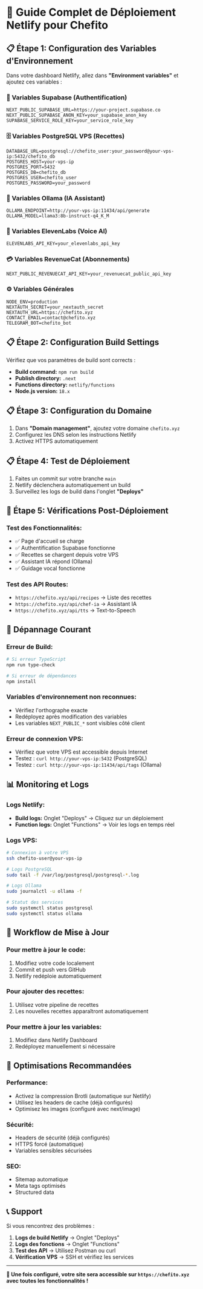 # 🚀 Guide Complet de Déploiement Netlify pour Chefito

## 📋 **Étape 1: Configuration des Variables d'Environnement**

Dans votre dashboard Netlify, allez dans **"Environment variables"** et ajoutez ces variables :

### **🔐 Variables Supabase (Authentification)**
```
NEXT_PUBLIC_SUPABASE_URL=https://your-project.supabase.co
NEXT_PUBLIC_SUPABASE_ANON_KEY=your_supabase_anon_key
SUPABASE_SERVICE_ROLE_KEY=your_service_role_key
```

### **🗄️ Variables PostgreSQL VPS (Recettes)**
```
DATABASE_URL=postgresql://chefito_user:your_password@your-vps-ip:5432/chefito_db
POSTGRES_HOST=your-vps-ip
POSTGRES_PORT=5432
POSTGRES_DB=chefito_db
POSTGRES_USER=chefito_user
POSTGRES_PASSWORD=your_password
```

### **🤖 Variables Ollama (IA Assistant)**
```
OLLAMA_ENDPOINT=http://your-vps-ip:11434/api/generate
OLLAMA_MODEL=llama3:8b-instruct-q4_K_M
```

### **🎤 Variables ElevenLabs (Voice AI)**
```
ELEVENLABS_API_KEY=your_elevenlabs_api_key
```

### **💳 Variables RevenueCat (Abonnements)**
```
NEXT_PUBLIC_REVENUECAT_API_KEY=your_revenuecat_public_api_key
```

### **⚙️ Variables Générales**
```
NODE_ENV=production
NEXTAUTH_SECRET=your_nextauth_secret
NEXTAUTH_URL=https://chefito.xyz
CONTACT_EMAIL=contact@chefito.xyz
TELEGRAM_BOT=chefito_bot
```

## 📋 **Étape 2: Configuration Build Settings**

Vérifiez que vos paramètres de build sont corrects :

- **Build command:** `npm run build`
- **Publish directory:** `.next`
- **Functions directory:** `netlify/functions`
- **Node.js version:** `18.x`

## 📋 **Étape 3: Configuration du Domaine**

1. Dans **"Domain management"**, ajoutez votre domaine `chefito.xyz`
2. Configurez les DNS selon les instructions Netlify
3. Activez HTTPS automatiquement

## 📋 **Étape 4: Test de Déploiement**

1. Faites un commit sur votre branche `main`
2. Netlify déclenchera automatiquement un build
3. Surveillez les logs de build dans l'onglet **"Deploys"**

## 🔧 **Étape 5: Vérifications Post-Déploiement**

### **Test des Fonctionnalités:**
- ✅ Page d'accueil se charge
- ✅ Authentification Supabase fonctionne
- ✅ Recettes se chargent depuis votre VPS
- ✅ Assistant IA répond (Ollama)
- ✅ Guidage vocal fonctionne

### **Test des API Routes:**
- `https://chefito.xyz/api/recipes` → Liste des recettes
- `https://chefito.xyz/api/chef-ia` → Assistant IA
- `https://chefito.xyz/api/tts` → Text-to-Speech

## 🚨 **Dépannage Courant**

### **Erreur de Build:**
```bash
# Si erreur TypeScript
npm run type-check

# Si erreur de dépendances
npm install
```

### **Variables d'environnement non reconnues:**
- Vérifiez l'orthographe exacte
- Redéployez après modification des variables
- Les variables `NEXT_PUBLIC_*` sont visibles côté client

### **Erreur de connexion VPS:**
- Vérifiez que votre VPS est accessible depuis Internet
- Testez : `curl http://your-vps-ip:5432` (PostgreSQL)
- Testez : `curl http://your-vps-ip:11434/api/tags` (Ollama)

## 📊 **Monitoring et Logs**

### **Logs Netlify:**
- **Build logs:** Onglet "Deploys" → Cliquez sur un déploiement
- **Function logs:** Onglet "Functions" → Voir les logs en temps réel

### **Logs VPS:**
```bash
# Connexion à votre VPS
ssh chefito-user@your-vps-ip

# Logs PostgreSQL
sudo tail -f /var/log/postgresql/postgresql-*.log

# Logs Ollama
sudo journalctl -u ollama -f

# Statut des services
sudo systemctl status postgresql
sudo systemctl status ollama
```

## 🔄 **Workflow de Mise à Jour**

### **Pour mettre à jour le code:**
1. Modifiez votre code localement
2. Commit et push vers GitHub
3. Netlify redéploie automatiquement

### **Pour ajouter des recettes:**
1. Utilisez votre pipeline de recettes
2. Les nouvelles recettes apparaîtront automatiquement

### **Pour mettre à jour les variables:**
1. Modifiez dans Netlify Dashboard
2. Redéployez manuellement si nécessaire

## 🎯 **Optimisations Recommandées**

### **Performance:**
- Activez la compression Brotli (automatique sur Netlify)
- Utilisez les headers de cache (déjà configurés)
- Optimisez les images (configuré avec next/image)

### **Sécurité:**
- Headers de sécurité (déjà configurés)
- HTTPS forcé (automatique)
- Variables sensibles sécurisées

### **SEO:**
- Sitemap automatique
- Meta tags optimisés
- Structured data

## 📞 **Support**

Si vous rencontrez des problèmes :

1. **Logs de build Netlify** → Onglet "Deploys"
2. **Logs des fonctions** → Onglet "Functions"
3. **Test des API** → Utilisez Postman ou curl
4. **Vérification VPS** → SSH et vérifiez les services

---

**🎉 Une fois configuré, votre site sera accessible sur `https://chefito.xyz` avec toutes les fonctionnalités !**